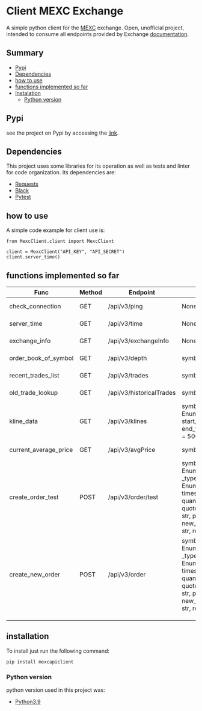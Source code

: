 # Client MEXC Exchange

A simple python client for the [MEXC](https://www.mexc.com/) exchange. 
Open, unofficial project, intended to consume all endpoints provided by Exchange 
[documentation](https://mxcdevelop.github.io/apidocs/spot_v3_en/#introduction).

## Summary

* [Pypi](#pypi)
* [Dependencies](#dependencies)
* [how to use](#how-to-use)
* [functions implemented so far](#functions-implemented-so-far)
* [Instalation](#installation)
  * [Python version](#python-version)

## Pypi
see the project on Pypi by accessing the [link](https://pypi.org/project/mexcapiclient/).

## Dependencies

This project uses some libraries for its operation as well as tests and linter for code organization. Its dependencies are:

* [Requests](https://requests.readthedocs.io/en/latest/)
* [Black](https://github.com/psf/black)
* [Pytest](https://docs.pytest.org/en/7.1.x/contents.html)

## how to use 

A simple code example for client use is:

    from MexcClient.client import MexcClient

    client = MexcClient("API_KEY", "API_SECRET")
    client.server_time()

## functions implemented so far

| Func                  | Method | Endpoint                 | Params                                                                                                                                                                   | Section               |
|-----------------------|--------|--------------------------|--------------------------------------------------------------------------------------------------------------------------------------------------------------------------|-----------------------|
| check_connection      | GET    | /api/v3/ping             | None                                                                                                                                                                     | Market Data Endpoints |
| server_time           | GET    | /api/v3/time             | None                                                                                                                                                                     | Market Data Endpoints |
| exchange_info         | GET    | /api/v3/exchangeInfo     | None                                                                                                                                                                     | Market Data Endpoints |
| order_book_of_symbol  | GET    | /api/v3/depth            | symbol: str, limit: int                                                                                                                                                  | Market Data Endpoints |
| recent_trades_list    | GET    | /api/v3/trades           | symbol: str, limit: int                                                                                                                                                  | Market Data Endpoints |
| old_trade_lookup      | GET    | /api/v3/historicalTrades | symbol: str, limit: int                                                                                                                                                  | Market Data Endpoints |
| kline_data            | GET    | /api/v3/klines           | symbol: str, interval: EnumKlineInterval, start_time: int, end_time: int, limit: int = 500                                                                               | Market Data Endpoints |
| current_average_price | GET    | /api/v3/avgPrice         | symbol: str                                                                                                                                                              | Market Data Endpoints |
| create_order_test     | POST   | /api/v3/order/test       | symbol: str, side: EnumOrderSide, _type: EnumOrderType, timestamp: int, quantity: str, quote_order_quantity: str, price: str, new_client_order_id: str, recv_window: int | Spot Account/Trade    |
| create_new_order      | POST   | /api/v3/order            | symbol: str, side: EnumOrderSide, _type: EnumOrderType, timestamp: int, quantity: str, quote_order_quantity: str, price: str, new_client_order_id: str, recv_window: int | Spot Account/Trade    |
|                       |        |                          |                                                                                                                                                                          |                       |
|                       |        |                          |                                                                                                                                                                          |                       |
|                       |        |                          |                                                                                                                                                                          |                       |


## installation
To install just run the following command:

    pip install mexcapiclient


### Python version
python version used in this project was:

* [Python3.9](https://www.python.org/)

